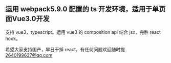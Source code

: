 ## 运用 webpack5.9.0 配置的 ts 开发环境，适用于单页面Vue3.0开发

支持 vue3，typescript。运用 vue3 的 composition api 结合 jsx，完胜 react hook。

希望大家支持国产，早日干掉 react，有任何问题欢迎随时提 2640199637@qq.com